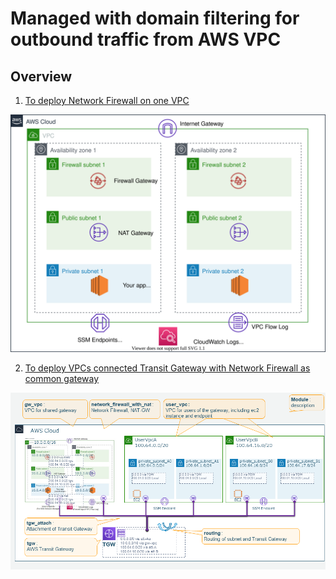# Managed with domain filtering for outbound traffic from AWS VPC

## Overview

1. [To deploy Network Firewall on one VPC](./01_one_vpc)

![Architecture](./01_one_vpc/img/arch.svg)

2. [To deploy VPCs connected Transit Gateway with Network Firewall as common gateway](./02_via_tgw)

![Network](./02_via_tgw/img/network.png)

